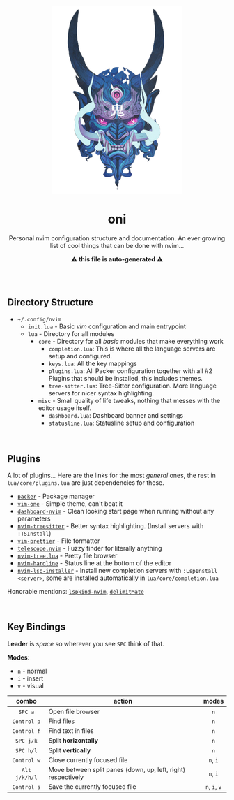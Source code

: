 <p align="center">
	<img alt="oni mask" src="./.github/images/oni.png" width="300"/>
</p>


<h1 align="center">oni</h1>

<p align="center">Personal nvim configuration structure and documentation. An ever growing list of cool things that can be done with nvim...</p>
<p align="center"><b>⚠️ this file is auto-generated ⚠️</b></p>
<br/><br/>

## Directory Structure
- `~/.config/nvim`
	- `init.lua` - Basic _vim_ configuration and main entrypoint
	- `lua` - Directory for all modules
		- `core` - Directory for all _basic_ modules that make everything work
			- `completion.lua`: This is where all the language servers are setup and configured.
			- `keys.lua`: All the key mappings
			- `plugins.lua`: All Packer configuration together with all #2 Plugins that should be installed, this includes themes.
			- `tree-sitter.lua`: Tree-Sitter configuration. More language servers for nicer syntax highlighting.
		- `misc` - Small quality of life tweaks, nothing that messes with the editor usage itself.
			- `dashboard.lua`: Dashboard banner and settings
			- `statusline.lua`: Statusline setup and configuration


<br/>


## Plugins
A lot of plugins... Here are the links for the most _general_ ones, the rest in `lua/core/plugins.lua` are just dependencies for these.

- [`packer`](https://github.com/wbthomason/packer.nvim) - Package manager
- [`vim-one`](https://github.com/rakr/vim-one) - Simple theme, can't beat it
- [`dashboard-nvim`](https://github.com/glepnir/dashboard-nvim) - Clean looking start page when running without any parameters
- [`nvim-treesitter`](https://github.com/nvim-treesitter/nvim-treesitter) - Better syntax highlighting. (Install servers with `:TSInstall`)
- [`vim-prettier`](https://github.com/prettier/vim-prettier) - File formatter
- [`telescope.nvim`](https://github.com/nvim-telescope/telescope.nvim) - Fuzzy finder for literally anything
- [`nvim-tree.lua`](https://github.com/kyazdani42/nvim-tree.lua) - Pretty file browser
- [`nvim-hardline`](https://github.com/ojroques/nvim-hardline) - Status line at the bottom of the editor
- [`nvim-lsp-installer`](https://github.com/williamboman/nvim-lsp-installer) - Install new completion servers with `:LspInstall <server>`, some are installed automatically in `lua/core/completion.lua`

Honorable mentions: [`lspkind-nvim`](https://github.com/onsails/lspkind-nvim), [`delimitMate`](https://github.com/Raimondi/delimitMate)


<br/>

## Key Bindings
**Leader** is _space_ so wherever you see `SPC` think of that.

**Modes**:
- `n` - normal
- `i` - insert
- `v` - visual

|     combo     | action                                                        |  modes   |
|:-------------:| ------------------------------------------------------------- |:--------:|
|    `SPC a`    | Open file browser                                             |   `n`    |
|  `Control p`  | Find files                                                    |   `n`    |
|  `Control f`  | Find text in files                                            |   `n`    |
|   `SPC j/k`   | Split **horizontally**                                        |   `n`    |
|   `SPC h/l`   | Split **vertically**                                          |   `n`    |
|  `Control w`  | Close currently focused file                                  | `n`, `i` |
| `Alt j/k/h/l` | Move between split panes (down, up, left, right) respectively | `n`, `i` |
|  `Control s`  | Save the currently focused file                               | `n`, `i`, `v`         |
